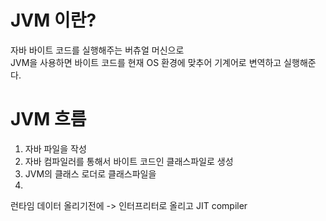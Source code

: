 # JVM 이란?     
                              
자바 바이트 코드를 실행해주는 버츄얼 머신으로                  
JVM을 사용하면 바이트 코드를 현재 OS 환경에 맞추어 기계어로 변역하고 실행해준다.             

# JVM 흐름 

1. 자바 파일을 작성
2. 자바 컴파일러를 통해서 바이트 코드인 클래스파일로 생성 
3. JVM의 클래스 로더로 클래스파일을 
4. 
런타임 데이터 올리기전에 -> 인터프리터로 올리고 JIT compiler









